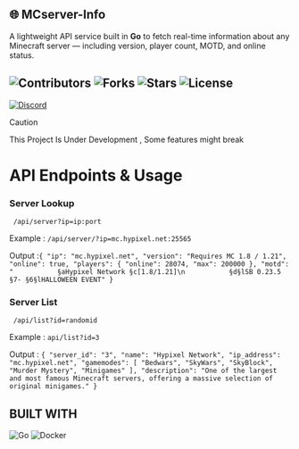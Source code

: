 ##     :globe_with_meridians:  MCserver-Info
  A lightweight API service built in **Go** to fetch real-time information about any Minecraft server — including version, player count, MOTD, and online status.

![Contributors](https://img.shields.io/github/contributors/iamsparkedev/mcserver-info)
![Forks](https://img.shields.io/github/forks/iamsparkedev/mcserver-info?style=social)
![Stars](https://img.shields.io/github/stars/iamsparkedev/mcserver-info?style=social)
![License](https://img.shields.io/github/license/iamsparkedev/mcserver-info)
-----
[![Discord](https://discordapp.com/api/guilds/1418891584732266669/widget.png?style=banner2)](https://discord.gg/UgQHxrCk2z)

> [!CAUTION]
>
> This Project Is Under Development
> , Some features might break


# API Endpoints & Usage
### Server Lookup
``` /api/server?ip=ip:port```

Example : `/api/server/?ip=mc.hypixel.net:25565`

Output :``` {
    "ip": "mc.hypixel.net",
    "version": "Requires MC 1.8 / 1.21",
    "online": true,
    "players": {
        "online": 28074,
        "max": 200000
    },
    "motd": "           §aHypixel Network §c[1.8/1.21]\n           §d§lSB 0.23.5 §7- §6§lHALLOWEEN EVENT"
} ```

### Server List
``` /api/list?id=randomid```

Example : `api/list?id=3`


Output : ``` {
    "server_id": "3",
    "name": "Hypixel Network",
    "ip_address": "mc.hypixel.net",
    "gamemodes": [
        "Bedwars",
        "SkyWars",
        "SkyBlock",
        "Murder Mystery",
        "Minigames"
    ],
    "description": "One of the largest and most famous Minecraft servers, offering a massive selection of original minigames."
} ```

### 

## BUILT WITH
![Go](https://img.shields.io/badge/Go-00ADD8?style=for-the-badge&logo=go&logoColor=fff)
![Docker](https://img.shields.io/badge/Docker-2496ED?style=for-the-badge&logo=docker&logoColor=fff)
